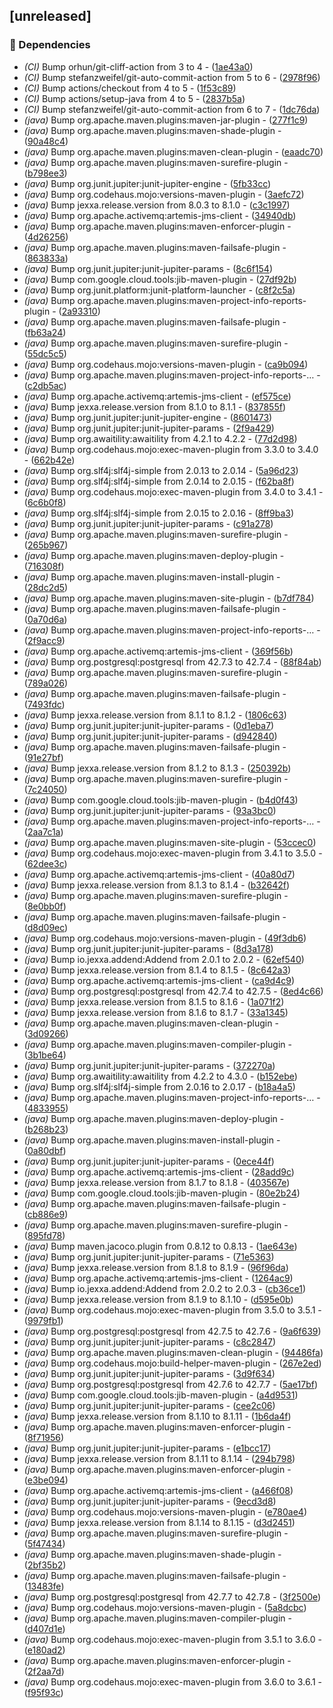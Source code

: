 ## [unreleased]

### 🤖 Dependencies

- *(CI)* Bump orhun/git-cliff-action from 3 to 4 - ([1ae43a0](https://github.com/ni920/JexxaKubernetes/commit/1ae43a0c2282ebc989c9127698c48dfe566d188f))
- *(CI)* Bump stefanzweifel/git-auto-commit-action from 5 to 6 - ([2978f96](https://github.com/ni920/JexxaKubernetes/commit/2978f96a2b6d2603c1dac8feaca11dac5e625893))
- *(CI)* Bump actions/checkout from 4 to 5 - ([1f53c89](https://github.com/ni920/JexxaKubernetes/commit/1f53c892e2798d7217cc5ae16e572d9cf2bfbe95))
- *(CI)* Bump actions/setup-java from 4 to 5 - ([2837b5a](https://github.com/ni920/JexxaKubernetes/commit/2837b5a6c4e923924cbe0f84b6c9d3a60ece6f86))
- *(CI)* Bump stefanzweifel/git-auto-commit-action from 6 to 7 - ([1dc76da](https://github.com/ni920/JexxaKubernetes/commit/1dc76da5a98c88a4384d98f96ee9ac4cf5ddc900))
- *(java)* Bump org.apache.maven.plugins:maven-jar-plugin - ([277f1c9](https://github.com/ni920/JexxaKubernetes/commit/277f1c9389794d6bb7933d7dbdd0b52349465c49))
- *(java)* Bump org.apache.maven.plugins:maven-shade-plugin - ([90a48c4](https://github.com/ni920/JexxaKubernetes/commit/90a48c4d9b80219f9b7a7b273dba417a1a1c544b))
- *(java)* Bump org.apache.maven.plugins:maven-clean-plugin - ([eaadc70](https://github.com/ni920/JexxaKubernetes/commit/eaadc706d8f39c8d26a07b0c2336f20708d263f6))
- *(java)* Bump org.apache.maven.plugins:maven-surefire-plugin - ([b798ee3](https://github.com/ni920/JexxaKubernetes/commit/b798ee35eeb568606aeeef286db32a5ad1fea594))
- *(java)* Bump org.junit.jupiter:junit-jupiter-engine - ([5fb33cc](https://github.com/ni920/JexxaKubernetes/commit/5fb33ccaf1fedfa698b349b3a5693362cb852f2b))
- *(java)* Bump org.codehaus.mojo:versions-maven-plugin - ([3aefc72](https://github.com/ni920/JexxaKubernetes/commit/3aefc72d241651453f1ef3d2d900409ebb2b9e5b))
- *(java)* Bump jexxa.release.version from 8.0.3 to 8.1.0 - ([c3c1997](https://github.com/ni920/JexxaKubernetes/commit/c3c199716f8183607c9c02e94337d5cda0767e4c))
- *(java)* Bump org.apache.activemq:artemis-jms-client - ([34940db](https://github.com/ni920/JexxaKubernetes/commit/34940db841d9280221221a18a41fb0e1504ed591))
- *(java)* Bump org.apache.maven.plugins:maven-enforcer-plugin - ([4d26256](https://github.com/ni920/JexxaKubernetes/commit/4d26256f530b95f3d00ebeaa8551c7f0e94fd6c5))
- *(java)* Bump org.apache.maven.plugins:maven-failsafe-plugin - ([863833a](https://github.com/ni920/JexxaKubernetes/commit/863833a52127d501fc25d5ac21f82436980167f5))
- *(java)* Bump org.junit.jupiter:junit-jupiter-params - ([8c6f154](https://github.com/ni920/JexxaKubernetes/commit/8c6f154cdccaddf18d86afd6620a0917aeee4cfd))
- *(java)* Bump com.google.cloud.tools:jib-maven-plugin - ([27df92b](https://github.com/ni920/JexxaKubernetes/commit/27df92bae2eb213f5ed15c1e25a68541894788b5))
- *(java)* Bump org.junit.platform:junit-platform-launcher - ([c8f2c5a](https://github.com/ni920/JexxaKubernetes/commit/c8f2c5a4fd1801d3f67f18ab00ee6592ff7cef1f))
- *(java)* Bump org.apache.maven.plugins:maven-project-info-reports-plugin - ([2a93310](https://github.com/ni920/JexxaKubernetes/commit/2a933106f48bd435aae6eff4a04593fa60caa5ed))
- *(java)* Bump org.apache.maven.plugins:maven-failsafe-plugin - ([fb63a24](https://github.com/ni920/JexxaKubernetes/commit/fb63a24d2ac87682a5e876d9b9a1e91c1f5cd59e))
- *(java)* Bump org.apache.maven.plugins:maven-surefire-plugin - ([55dc5c5](https://github.com/ni920/JexxaKubernetes/commit/55dc5c5a84b166ec6077d478ffea1c2eb2f070c0))
- *(java)* Bump org.codehaus.mojo:versions-maven-plugin - ([ca9b094](https://github.com/ni920/JexxaKubernetes/commit/ca9b09414c96f2fa25c1a4991a4b0badd88ec074))
- *(java)* Bump org.apache.maven.plugins:maven-project-info-reports-… - ([c2db5ac](https://github.com/ni920/JexxaKubernetes/commit/c2db5acf2e6b177d8b5716cf6508a06cb25927ac))
- *(java)* Bump org.apache.activemq:artemis-jms-client - ([ef575ce](https://github.com/ni920/JexxaKubernetes/commit/ef575cecd40b8b6f438044c8a8055f9f10fbf748))
- *(java)* Bump jexxa.release.version from 8.1.0 to 8.1.1 - ([837855f](https://github.com/ni920/JexxaKubernetes/commit/837855f7608ee6e9bc17869af7bf2f8ce4c44a6a))
- *(java)* Bump org.junit.jupiter:junit-jupiter-engine - ([8601473](https://github.com/ni920/JexxaKubernetes/commit/860147326e3d30cb09f03212f4caccc9d3bc305d))
- *(java)* Bump org.junit.jupiter:junit-jupiter-params - ([2f9a429](https://github.com/ni920/JexxaKubernetes/commit/2f9a42908a05274923df9bddd9efab18e5b73781))
- *(java)* Bump org.awaitility:awaitility from 4.2.1 to 4.2.2 - ([77d2d98](https://github.com/ni920/JexxaKubernetes/commit/77d2d9874507adbdd4b7b7d12ba3c0ee9614b2ed))
- *(java)* Bump org.codehaus.mojo:exec-maven-plugin from 3.3.0 to 3.4.0 - ([662b42e](https://github.com/ni920/JexxaKubernetes/commit/662b42e8b2c52b712ccb6f422ffc82e57ed8eb4f))
- *(java)* Bump org.slf4j:slf4j-simple from 2.0.13 to 2.0.14 - ([5a96d23](https://github.com/ni920/JexxaKubernetes/commit/5a96d23a8aa3553aff5d975cc00a91ed8ad03cc3))
- *(java)* Bump org.slf4j:slf4j-simple from 2.0.14 to 2.0.15 - ([f62ba8f](https://github.com/ni920/JexxaKubernetes/commit/f62ba8f4918a6179b5dbaea0b9f533577d733084))
- *(java)* Bump org.codehaus.mojo:exec-maven-plugin from 3.4.0 to 3.4.1 - ([6c6b0f8](https://github.com/ni920/JexxaKubernetes/commit/6c6b0f8817b7842f9f27d32f67c595728a1ce03e))
- *(java)* Bump org.slf4j:slf4j-simple from 2.0.15 to 2.0.16 - ([8ff9ba3](https://github.com/ni920/JexxaKubernetes/commit/8ff9ba39ccdd05514b64f342c0b3fca08ec7efaf))
- *(java)* Bump org.junit.jupiter:junit-jupiter-params - ([c91a278](https://github.com/ni920/JexxaKubernetes/commit/c91a2785b1a95a70d6f9e630b5b39c09c6527a21))
- *(java)* Bump org.apache.maven.plugins:maven-surefire-plugin - ([265b967](https://github.com/ni920/JexxaKubernetes/commit/265b967921de6b57b08ba4698ac22411b74d2a1f))
- *(java)* Bump org.apache.maven.plugins:maven-deploy-plugin - ([716308f](https://github.com/ni920/JexxaKubernetes/commit/716308f14582acc01bfef20ff3e2e9f206cebe27))
- *(java)* Bump org.apache.maven.plugins:maven-install-plugin - ([28dc2d5](https://github.com/ni920/JexxaKubernetes/commit/28dc2d541b3b40edd352bd1e7ec563a3ab4d5e03))
- *(java)* Bump org.apache.maven.plugins:maven-site-plugin - ([b7df784](https://github.com/ni920/JexxaKubernetes/commit/b7df78469139d754561a9df38eeb552cfb050199))
- *(java)* Bump org.apache.maven.plugins:maven-failsafe-plugin - ([0a70d6a](https://github.com/ni920/JexxaKubernetes/commit/0a70d6aaf77602d8fadf3fc121f597dd528014d2))
- *(java)* Bump org.apache.maven.plugins:maven-project-info-reports-… - ([2f9acc9](https://github.com/ni920/JexxaKubernetes/commit/2f9acc911ab0ac095b50789facd4a096a49b8284))
- *(java)* Bump org.apache.activemq:artemis-jms-client - ([369f56b](https://github.com/ni920/JexxaKubernetes/commit/369f56be23a4514cf5e6336008e0d4c1f73b9734))
- *(java)* Bump org.postgresql:postgresql from 42.7.3 to 42.7.4 - ([88f84ab](https://github.com/ni920/JexxaKubernetes/commit/88f84ababcb2fe51bfd8f05718de58b90da22d2e))
- *(java)* Bump org.apache.maven.plugins:maven-surefire-plugin - ([789a026](https://github.com/ni920/JexxaKubernetes/commit/789a02660c354589f0a38c28104a5856560b5d71))
- *(java)* Bump org.apache.maven.plugins:maven-failsafe-plugin - ([7493fdc](https://github.com/ni920/JexxaKubernetes/commit/7493fdc5e8fbad9aef5d8e404d3d413a6c840386))
- *(java)* Bump jexxa.release.version from 8.1.1 to 8.1.2 - ([1806c63](https://github.com/ni920/JexxaKubernetes/commit/1806c63943bdee2365111fb168233ee536483f3c))
- *(java)* Bump org.junit.jupiter:junit-jupiter-params - ([0d1eba7](https://github.com/ni920/JexxaKubernetes/commit/0d1eba766d9aad84277a2f84b81ddd7478815026))
- *(java)* Bump org.junit.jupiter:junit-jupiter-params - ([d942840](https://github.com/ni920/JexxaKubernetes/commit/d9428409c2f8e5cbb316d3b866055fd48aa16802))
- *(java)* Bump org.apache.maven.plugins:maven-failsafe-plugin - ([91e27bf](https://github.com/ni920/JexxaKubernetes/commit/91e27bf421235fb9efec7202694ccef7fe63977a))
- *(java)* Bump jexxa.release.version from 8.1.2 to 8.1.3 - ([250392b](https://github.com/ni920/JexxaKubernetes/commit/250392b9651bf134dc88d08398c91c58cdbc7192))
- *(java)* Bump org.apache.maven.plugins:maven-surefire-plugin - ([7c24050](https://github.com/ni920/JexxaKubernetes/commit/7c24050a759437c5029776fffabe4eaf43c9cd04))
- *(java)* Bump com.google.cloud.tools:jib-maven-plugin - ([b4d0f43](https://github.com/ni920/JexxaKubernetes/commit/b4d0f434574501655d02e2a59df8c5529b3fd678))
- *(java)* Bump org.junit.jupiter:junit-jupiter-params - ([93a3bc0](https://github.com/ni920/JexxaKubernetes/commit/93a3bc0f8bf9c56fe87e83249115e56cf2d77bcc))
- *(java)* Bump org.apache.maven.plugins:maven-project-info-reports-… - ([2aa7c1a](https://github.com/ni920/JexxaKubernetes/commit/2aa7c1a3a3dc5bd4db17ce294417f0030d2eb17d))
- *(java)* Bump org.apache.maven.plugins:maven-site-plugin - ([53ccec0](https://github.com/ni920/JexxaKubernetes/commit/53ccec090c77919c63efa92e5ebfc1a1949e57cc))
- *(java)* Bump org.codehaus.mojo:exec-maven-plugin from 3.4.1 to 3.5.0 - ([62dee3c](https://github.com/ni920/JexxaKubernetes/commit/62dee3cae6099aca9068648f2e0e2602f670e672))
- *(java)* Bump org.apache.activemq:artemis-jms-client - ([40a80d7](https://github.com/ni920/JexxaKubernetes/commit/40a80d7b67a8106e3b8b6baeb09ac8cd3a11164c))
- *(java)* Bump jexxa.release.version from 8.1.3 to 8.1.4 - ([b32642f](https://github.com/ni920/JexxaKubernetes/commit/b32642f0762d2c770f5d031db43d0e0e67f47761))
- *(java)* Bump org.apache.maven.plugins:maven-surefire-plugin - ([8e0bb0f](https://github.com/ni920/JexxaKubernetes/commit/8e0bb0f5ea9c52b9ad0276b6801873d7b80aabe3))
- *(java)* Bump org.apache.maven.plugins:maven-failsafe-plugin - ([d8d09ec](https://github.com/ni920/JexxaKubernetes/commit/d8d09eca99c5b07f631d3ee7a4da7de1ab4fc582))
- *(java)* Bump org.codehaus.mojo:versions-maven-plugin - ([49f3db6](https://github.com/ni920/JexxaKubernetes/commit/49f3db65e8221dbf44159fddd362ae6bfb000e5a))
- *(java)* Bump org.junit.jupiter:junit-jupiter-params - ([8d3a178](https://github.com/ni920/JexxaKubernetes/commit/8d3a17809b61c795d69835f36b839c653fd241fc))
- *(java)* Bump io.jexxa.addend:Addend from 2.0.1 to 2.0.2 - ([62ef540](https://github.com/ni920/JexxaKubernetes/commit/62ef540a2717d56652c7e8ca73ec38937ddeb47b))
- *(java)* Bump jexxa.release.version from 8.1.4 to 8.1.5 - ([8c642a3](https://github.com/ni920/JexxaKubernetes/commit/8c642a3675bc05d2573a702cfeed17456062f594))
- *(java)* Bump org.apache.activemq:artemis-jms-client - ([ca9d4c9](https://github.com/ni920/JexxaKubernetes/commit/ca9d4c9b86999af24715be27c88528b2c510a0a6))
- *(java)* Bump org.postgresql:postgresql from 42.7.4 to 42.7.5 - ([8ed4c66](https://github.com/ni920/JexxaKubernetes/commit/8ed4c66fcc1f88238d0997a0613c32cf2ca2a355))
- *(java)* Bump jexxa.release.version from 8.1.5 to 8.1.6 - ([1a071f2](https://github.com/ni920/JexxaKubernetes/commit/1a071f2dce05e72debbfea24a6c48ac5728bf0e2))
- *(java)* Bump jexxa.release.version from 8.1.6 to 8.1.7 - ([33a1345](https://github.com/ni920/JexxaKubernetes/commit/33a1345f87d2dbda488ad625c7950d9a2fd7d189))
- *(java)* Bump org.apache.maven.plugins:maven-clean-plugin - ([3d09266](https://github.com/ni920/JexxaKubernetes/commit/3d092668e1a1ce9399e0cc28a800dc68798b4f81))
- *(java)* Bump org.apache.maven.plugins:maven-compiler-plugin - ([3b1be64](https://github.com/ni920/JexxaKubernetes/commit/3b1be64c56917701e7a45767940d532993a71ef6))
- *(java)* Bump org.junit.jupiter:junit-jupiter-params - ([372270a](https://github.com/ni920/JexxaKubernetes/commit/372270a11ebcb82a2b6f1982213758f9f95e0f9f))
- *(java)* Bump org.awaitility:awaitility from 4.2.2 to 4.3.0 - ([b152ebe](https://github.com/ni920/JexxaKubernetes/commit/b152ebe9b3becaf0ce4cf93c68e43f5022e32a8b))
- *(java)* Bump org.slf4j:slf4j-simple from 2.0.16 to 2.0.17 - ([b18a4a5](https://github.com/ni920/JexxaKubernetes/commit/b18a4a531e606da1263c7b3c390b0d8c0919b4ad))
- *(java)* Bump org.apache.maven.plugins:maven-project-info-reports-… - ([4833955](https://github.com/ni920/JexxaKubernetes/commit/4833955a3be32f3502a1a20fc4ea90dc65815141))
- *(java)* Bump org.apache.maven.plugins:maven-deploy-plugin - ([b268b23](https://github.com/ni920/JexxaKubernetes/commit/b268b235e871378f298904505d2f3fdba6d10549))
- *(java)* Bump org.apache.maven.plugins:maven-install-plugin - ([0a80dbf](https://github.com/ni920/JexxaKubernetes/commit/0a80dbf18325d316268b463372031577b999d21d))
- *(java)* Bump org.junit.jupiter:junit-jupiter-params - ([0ece44f](https://github.com/ni920/JexxaKubernetes/commit/0ece44f778ca9c1642e8361d80c26c9970f4bda8))
- *(java)* Bump org.apache.activemq:artemis-jms-client - ([28add9c](https://github.com/ni920/JexxaKubernetes/commit/28add9cb7b9190b570d68f946ef1f70619d3b58f))
- *(java)* Bump jexxa.release.version from 8.1.7 to 8.1.8 - ([403567e](https://github.com/ni920/JexxaKubernetes/commit/403567ef852f02ef35dde17d0c166ad6e252be5d))
- *(java)* Bump com.google.cloud.tools:jib-maven-plugin - ([80e2b24](https://github.com/ni920/JexxaKubernetes/commit/80e2b243041b290136847e168d1b14353e41df29))
- *(java)* Bump org.apache.maven.plugins:maven-failsafe-plugin - ([cb886e9](https://github.com/ni920/JexxaKubernetes/commit/cb886e9de5797dbfcb675d6d81a47cf3cb2129b0))
- *(java)* Bump org.apache.maven.plugins:maven-surefire-plugin - ([895fd78](https://github.com/ni920/JexxaKubernetes/commit/895fd7878e6a5cffaf3012b1ea5ac1f9cba02db3))
- *(java)* Bump maven.jacoco.plugin from 0.8.12 to 0.8.13 - ([1ae643e](https://github.com/ni920/JexxaKubernetes/commit/1ae643ea592037b0610428708a6700a8e262b2e4))
- *(java)* Bump org.junit.jupiter:junit-jupiter-params - ([71e5363](https://github.com/ni920/JexxaKubernetes/commit/71e5363df8769366027fe5e69aade7410f669f4a))
- *(java)* Bump jexxa.release.version from 8.1.8 to 8.1.9 - ([96f96da](https://github.com/ni920/JexxaKubernetes/commit/96f96da429155c162816ecaece3d80162f593c60))
- *(java)* Bump org.apache.activemq:artemis-jms-client - ([1264ac9](https://github.com/ni920/JexxaKubernetes/commit/1264ac9277b821eaf5dd0c735e9541e0bc4a4ddb))
- *(java)* Bump io.jexxa.addend:Addend from 2.0.2 to 2.0.3 - ([cb36ce1](https://github.com/ni920/JexxaKubernetes/commit/cb36ce1d80156b181161e1ed63aac71838d10280))
- *(java)* Bump jexxa.release.version from 8.1.9 to 8.1.10 - ([d595e0b](https://github.com/ni920/JexxaKubernetes/commit/d595e0baada484888bd6971e6f2a8e2e37a115f3))
- *(java)* Bump org.codehaus.mojo:exec-maven-plugin from 3.5.0 to 3.5.1 - ([9979fb1](https://github.com/ni920/JexxaKubernetes/commit/9979fb10ae1f8525b711138546d53e13358f83cb))
- *(java)* Bump org.postgresql:postgresql from 42.7.5 to 42.7.6 - ([9a6f639](https://github.com/ni920/JexxaKubernetes/commit/9a6f63991bd5555ab1b1d6949b21a227c0acb82e))
- *(java)* Bump org.junit.jupiter:junit-jupiter-params - ([c8c2847](https://github.com/ni920/JexxaKubernetes/commit/c8c28475ef48f11955c66deceac7c0b815a13eb5))
- *(java)* Bump org.apache.maven.plugins:maven-clean-plugin - ([94486fa](https://github.com/ni920/JexxaKubernetes/commit/94486fad3d7a7eda2007d3d1a8070cbae9baf9ac))
- *(java)* Bump org.codehaus.mojo:build-helper-maven-plugin - ([267e2ed](https://github.com/ni920/JexxaKubernetes/commit/267e2ed16deb6fc9cbad70c52064063ad412d214))
- *(java)* Bump org.junit.jupiter:junit-jupiter-params - ([3d9f634](https://github.com/ni920/JexxaKubernetes/commit/3d9f6347f49f1e915c639d1dba4bbeccba032269))
- *(java)* Bump org.postgresql:postgresql from 42.7.6 to 42.7.7 - ([5ae17bf](https://github.com/ni920/JexxaKubernetes/commit/5ae17bf9df8187d96e3a77e19adbcfa60d5a1d1f))
- *(java)* Bump com.google.cloud.tools:jib-maven-plugin - ([a4d9531](https://github.com/ni920/JexxaKubernetes/commit/a4d95317b39fa65aca206b80efe4bb304403dc00))
- *(java)* Bump org.junit.jupiter:junit-jupiter-params - ([cee2c06](https://github.com/ni920/JexxaKubernetes/commit/cee2c0608beb37fda0c39d16c35f4dae63fcc948))
- *(java)* Bump jexxa.release.version from 8.1.10 to 8.1.11 - ([1b6da4f](https://github.com/ni920/JexxaKubernetes/commit/1b6da4ff94eb4d5aa90013a5cae17f60f4fffbb0))
- *(java)* Bump org.apache.maven.plugins:maven-enforcer-plugin - ([8f71956](https://github.com/ni920/JexxaKubernetes/commit/8f719560e74cf99c6e6bcad2619affa6b04eaa70))
- *(java)* Bump org.junit.jupiter:junit-jupiter-params - ([e1bcc17](https://github.com/ni920/JexxaKubernetes/commit/e1bcc171bd5bae471725f61cb87b681b14f71238))
- *(java)* Bump jexxa.release.version from 8.1.11 to 8.1.14 - ([294b798](https://github.com/ni920/JexxaKubernetes/commit/294b798dc309cc8cc12a3bbb7b05d7ff617c0783))
- *(java)* Bump org.apache.maven.plugins:maven-enforcer-plugin - ([e3be094](https://github.com/ni920/JexxaKubernetes/commit/e3be0948c170832fdda1e67adab19632d600e54c))
- *(java)* Bump org.apache.activemq:artemis-jms-client - ([a466f08](https://github.com/ni920/JexxaKubernetes/commit/a466f08ca5e8f9eaef003cfdf89c84bdef7842a2))
- *(java)* Bump org.junit.jupiter:junit-jupiter-params - ([9ecd3d8](https://github.com/ni920/JexxaKubernetes/commit/9ecd3d83ddecca899b6b46707331f777930764cb))
- *(java)* Bump org.codehaus.mojo:versions-maven-plugin - ([e780ae4](https://github.com/ni920/JexxaKubernetes/commit/e780ae403961fe998bb462e571fa086f53afdc18))
- *(java)* Bump jexxa.release.version from 8.1.14 to 8.1.15 - ([d3d2451](https://github.com/ni920/JexxaKubernetes/commit/d3d245169249e479aeaa598bcf8d5b441f3f0892))
- *(java)* Bump org.apache.maven.plugins:maven-surefire-plugin - ([5f47434](https://github.com/ni920/JexxaKubernetes/commit/5f47434e01d8d97cbfa4e00b705e8bb4519b01fc))
- *(java)* Bump org.apache.maven.plugins:maven-shade-plugin - ([2bf35b2](https://github.com/ni920/JexxaKubernetes/commit/2bf35b275a110d858b8933d21f9fb5a0a459fde4))
- *(java)* Bump org.apache.maven.plugins:maven-failsafe-plugin - ([13483fe](https://github.com/ni920/JexxaKubernetes/commit/13483fe5d87de8e5572dc8a0e9d47b98b374099a))
- *(java)* Bump org.postgresql:postgresql from 42.7.7 to 42.7.8 - ([3f2500e](https://github.com/ni920/JexxaKubernetes/commit/3f2500e639994ac3a3b8133f8cc4d1f72be49fcf))
- *(java)* Bump org.codehaus.mojo:versions-maven-plugin - ([5a8dcbc](https://github.com/ni920/JexxaKubernetes/commit/5a8dcbc2b3d28b2116db6f0067711b5035158b4d))
- *(java)* Bump org.apache.maven.plugins:maven-compiler-plugin - ([d407d1e](https://github.com/ni920/JexxaKubernetes/commit/d407d1ebe6b8e60442b835b98777a5f00e0a01d9))
- *(java)* Bump org.codehaus.mojo:exec-maven-plugin from 3.5.1 to 3.6.0 - ([e180ad2](https://github.com/ni920/JexxaKubernetes/commit/e180ad247a6a01810967a3b2dfb744e2168346d7))
- *(java)* Bump org.apache.maven.plugins:maven-enforcer-plugin - ([2f2aa7d](https://github.com/ni920/JexxaKubernetes/commit/2f2aa7dc1900b3fd4f2be114cd2b9d137d5ad1e1))
- *(java)* Bump org.codehaus.mojo:exec-maven-plugin from 3.6.0 to 3.6.1 - ([f95f93c](https://github.com/ni920/JexxaKubernetes/commit/f95f93c749df1025ff5511f5614d96666c9b94e0))

<!-- generated by git-cliff -->
